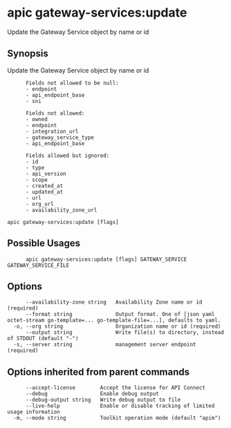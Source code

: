 # apic gateway-services:update

Update the Gateway Service object by name or id

## Synopsis

Update the Gateway Service object by name or id
          
          Fields not allowed to be null:
          - endpoint
          - api_endpoint_base
          - sni
          
          Fields not allowed:
          - owned
          - endpoint
          - integration_url
          - gateway_service_type
          - api_endpoint_base
          
          Fields allowed but ignored:
          - id
          - type
          - api_version
          - scope
          - created_at
          - updated_at
          - url
          - org_url
          - availability_zone_url

```
apic gateway-services:update [flags]
```

## Possible Usages

```
      apic gateway-services:update [flags] GATEWAY_SERVICE GATEWAY_SERVICE_FILE
```

## Options

```
      --availability-zone string   Availability Zone name or id (required)
      --format string              Output format. One of [json yaml octet-stream go-template=... go-template-file=...], defaults to yaml.
  -o, --org string                 Organization name or id (required)
      --output string              Write file(s) to directory, instead of STDOUT (default "-")
  -s, --server string              management server endpoint (required)
```

## Options inherited from parent commands

```
      --accept-license        Accept the license for API Connect
      --debug                 Enable debug output
      --debug-output string   Write debug output to file
      --live-help             Enable or disable tracking of limited usage information
  -m, --mode string           Toolkit operation mode (default "apim")
```
